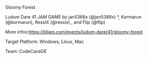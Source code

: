 Gloomy Forest

Ludum Dare 41 JAM GAME 
by jan5366x (@jan5366x) *, Kormarun (@kormarun), RessiX (@ressix) , and Flip (@flip)

More infos:https://ldjam.com/events/ludum-dare/41/gloomy-forest

Target Platform: Windows, Linux, Mac

Team: CodeCaveDE
